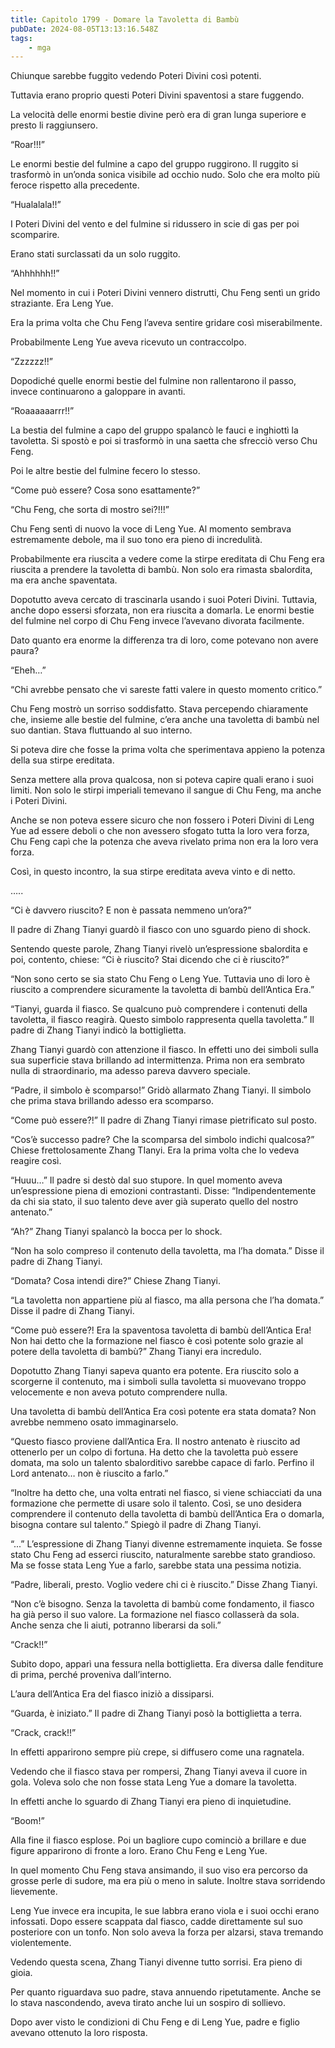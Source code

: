 ```yaml
---
title: Capitolo 1799 - Domare la Tavoletta di Bambù
pubDate: 2024-08-05T13:13:16.548Z
tags:
    - mga
---
```



Chiunque sarebbe fuggito vedendo Poteri Divini così potenti.


Tuttavia erano proprio questi Poteri Divini spaventosi a stare fuggendo.


La velocità delle enormi bestie divine però era di gran lunga superiore e presto li raggiunsero.

“Roar!!!”


Le enormi bestie del fulmine a capo del gruppo ruggirono. Il ruggito si trasformò in un’onda sonica visibile ad occhio nudo. Solo che era molto più feroce rispetto alla precedente.

“Hualalala!!”


I Poteri Divini del vento e del fulmine si ridussero in scie di gas per poi scomparire.


Erano stati surclassati da un solo ruggito.


“Ahhhhhh!!”


Nel momento in cui i Poteri Divini vennero distrutti, Chu Feng sentì un grido straziante. Era Leng Yue.


Era la prima volta che Chu Feng l’aveva sentire gridare così miserabilmente.


Probabilmente Leng Yue aveva ricevuto un contraccolpo.

“Zzzzzz!!”


Dopodiché quelle enormi bestie del fulmine non rallentarono il passo, invece continuarono a galoppare in avanti.


“Roaaaaaarrr!!”


La bestia del fulmine a capo del gruppo spalancò le fauci e inghiottì la tavoletta. Si spostò e poi si trasformò in una saetta che sfrecciò verso Chu Feng.


Poi le altre bestie del fulmine fecero lo stesso.

“Come può essere? Cosa sono esattamente?”


“Chu Feng, che sorta di mostro sei?!!!”


Chu Feng sentì di nuovo la voce di Leng Yue. Al momento sembrava estremamente debole, ma il suo tono era pieno di incredulità.


Probabilmente era riuscita a vedere come la stirpe ereditata di Chu Feng era riuscita a prendere la tavoletta di bambù. Non solo era rimasta sbalordita, ma era anche spaventata.


Dopotutto aveva cercato di trascinarla usando i suoi Poteri Divini. Tuttavia, anche dopo essersi sforzata, non era riuscita a domarla. Le enormi bestie del fulmine nel corpo di Chu Feng invece l’avevano divorata facilmente.


Dato quanto era enorme la differenza tra di loro, come potevano non avere paura?


“Eheh…”


“Chi avrebbe pensato che vi sareste fatti valere in questo momento critico.”


Chu Feng mostrò un sorriso soddisfatto. Stava percependo chiaramente che, insieme alle bestie del fulmine, c’era anche una tavoletta di bambù nel suo dantian. Stava fluttuando al suo interno.


Si poteva dire che fosse la prima volta che sperimentava appieno la potenza della sua stirpe ereditata.


Senza mettere alla prova qualcosa, non si poteva capire quali erano i suoi limiti. Non solo le stirpi imperiali temevano il sangue di Chu Feng, ma anche i Poteri Divini.


Anche se non poteva essere sicuro che non fossero i Poteri Divini di Leng Yue ad essere deboli o che non avessero sfogato tutta la loro vera forza, Chu Feng capì che la potenza che aveva rivelato prima non era la loro vera forza.


Così, in questo incontro, la sua stirpe ereditata aveva vinto e di netto.


…..


“Ci è davvero riuscito? E non è passata nemmeno un’ora?”


Il padre di Zhang Tianyi guardò il fiasco con uno sguardo pieno di shock.


Sentendo queste parole, Zhang Tianyi rivelò un’espressione sbalordita e poi, contento, chiese: “Ci è riuscito? Stai dicendo che ci è riuscito?”

“Non sono certo se sia stato Chu Feng o Leng Yue. Tuttavia uno di loro è riuscito a comprendere sicuramente la tavoletta di bambù dell’Antica Era.”


“Tianyi, guarda il fiasco. Se qualcuno può comprendere i contenuti della tavoletta, il fiasco reagirà. Questo simbolo rappresenta quella tavoletta.” Il padre di Zhang Tianyi indicò la bottiglietta.

Zhang Tianyi guardò con attenzione il fiasco. In effetti uno dei simboli sulla sua superficie stava brillando ad intermittenza. Prima non era sembrato nulla di straordinario, ma adesso pareva davvero speciale.

“Padre, il simbolo è scomparso!” Gridò allarmato Zhang Tianyi. Il simbolo che prima stava brillando adesso era scomparso.

“Come può essere?!” Il padre di Zhang Tianyi rimase pietrificato sul posto.

“Cos’è successo padre? Che la scomparsa del simbolo indichi qualcosa?” Chiese frettolosamente Zhang TIanyi. Era la prima volta che lo vedeva reagire così.

“Huuu…” Il padre si destò dal suo stupore. In quel momento aveva un’espressione piena di emozioni contrastanti. Disse: “Indipendentemente da chi sia stato, il suo talento deve aver già superato quello del nostro antenato.”


“Ah?” Zhang Tianyi spalancò la bocca per lo shock.


“Non ha solo compreso il contenuto della tavoletta, ma l’ha domata.” Disse il padre di Zhang Tianyi.

“Domata? Cosa intendi dire?” Chiese Zhang Tianyi.


“La tavoletta non appartiene più al fiasco, ma alla persona che l’ha domata.” Disse il padre di Zhang Tianyi.

“Come può essere?! Era la spaventosa tavoletta di bambù dell’Antica Era! Non hai detto che la formazione nel fiasco è così potente solo grazie al potere della tavoletta di bambù?” Zhang Tianyi era incredulo.


Dopotutto Zhang Tianyi sapeva quanto era potente. Era riuscito solo a scorgerne il contenuto, ma i simboli sulla tavoletta si muovevano troppo velocemente e non aveva potuto comprendere nulla.


Una tavoletta di bambù dell’Antica Era così potente era stata domata? Non avrebbe nemmeno osato immaginarselo.

“Questo fiasco proviene dall’Antica Era. Il nostro antenato è riuscito ad ottenerlo per un colpo di fortuna. Ha detto che la tavoletta può essere domata, ma solo un talento sbalorditivo sarebbe capace di farlo. Perfino il Lord antenato… non è riuscito a farlo.”


“Inoltre ha detto che, una volta entrati nel fiasco, si viene schiacciati da una formazione che permette di usare solo il talento. Così, se uno desidera comprendere il contenuto della tavoletta di bambù dell’Antica Era o domarla, bisogna contare sul talento.” Spiegò il padre di Zhang Tianyi.


“...” L’espressione di Zhang Tianyi divenne estremamente inquieta. Se fosse stato Chu Feng ad esserci riuscito, naturalmente sarebbe stato grandioso. Ma se fosse stata Leng Yue a farlo, sarebbe stata una pessima notizia.


“Padre, liberali, presto. Voglio vedere chi ci è riuscito.” Disse Zhang Tianyi.


“Non c’è bisogno. Senza la tavoletta di bambù come fondamento, il fiasco ha già perso il suo valore. La formazione nel fiasco collasserà da sola. Anche senza che li aiuti, potranno liberarsi da soli.”

“Crack!!”


Subito dopo, apparì una fessura nella bottiglietta. Era diversa dalle fenditure di prima, perché proveniva dall’interno.


L’aura dell’Antica Era del fiasco iniziò a dissiparsi.


“Guarda, è iniziato.” Il padre di Zhang Tianyi posò la bottiglietta a terra.

“Crack, crack!!”


In effetti apparirono sempre più crepe, si diffusero come una ragnatela.


Vedendo che il fiasco stava per rompersi, Zhang Tianyi aveva il cuore in gola. Voleva solo che non fosse stata Leng Yue a domare la tavoletta.


In effetti anche lo sguardo di Zhang Tianyi era pieno di inquietudine.


“Boom!”

Alla fine il fiasco esplose. Poi un bagliore cupo cominciò a brillare e due figure apparirono di fronte a loro. Erano Chu Feng e Leng Yue.

In quel momento Chu Feng stava ansimando, il suo viso era percorso da grosse perle di sudore, ma era più o meno in salute. Inoltre stava sorridendo lievemente.

Leng Yue invece era incupita, le sue labbra erano viola e i suoi occhi erano infossati. Dopo essere scappata dal fiasco, cadde direttamente sul suo posteriore con un tonfo. Non solo aveva la forza per alzarsi, stava tremando violentemente.


Vedendo questa scena, Zhang Tianyi divenne tutto sorrisi. Era pieno di gioia.


Per quanto riguardava suo padre, stava annuendo ripetutamente. Anche se lo stava nascondendo, aveva tirato anche lui un sospiro di sollievo.


Dopo aver visto le condizioni di Chu Feng e di Leng Yue, padre e figlio avevano ottenuto la loro risposta.



